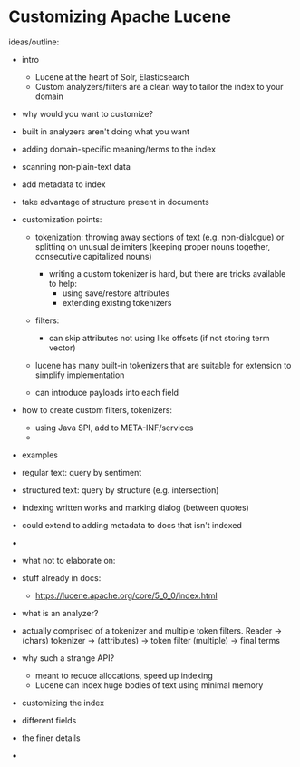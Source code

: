 # Customizing Apache Lucene #

ideas/outline:

* intro
	* Lucene at the heart of Solr, Elasticsearch
	* Custom analyzers/filters are a clean way to tailor the index to your domain

* why would you want to customize?
 * built in analyzers aren't doing what you want 
 * adding domain-specific meaning/terms to the index
 * scanning non-plain-text data
 * add metadata to index
 * take advantage of structure present in documents

* customization points:
	* tokenization: throwing away sections of text (e.g. non-dialogue) or splitting on unusual delimiters (keeping proper nouns together, consecutive capitalized nouns) 
		* writing a custom tokenizer is hard, but there are tricks available to help:
			* using save/restore attributes
			* extending existing tokenizers
			
	* filters:
		* can skip attributes not using like offsets (if not storing term vector)
	* lucene has many built-in tokenizers that are suitable for extension to simplify implementation
	* can introduce payloads into each field

* how to create custom filters, tokenizers:
	* using Java SPI, add to META-INF/services
	* 

* examples
 * regular text: query by sentiment
 * structured text: query by structure (e.g. intersection)
 * indexing written works and marking dialog (between quotes)
  * could extend to adding metadata to docs that isn't indexed
  *  

* what not to elaborate on:
 * stuff already in docs:
	 * https://lucene.apache.org/core/5_0_0/index.html

* what is an analyzer?
 * actually comprised of a tokenizer and multiple token filters. Reader -> (chars) tokenizer -> (attributes) -> token filter (multiple) -> final terms 

* why such a strange API?
	* meant to reduce allocations, speed up indexing
	* Lucene can index huge bodies of text using minimal memory

* customizing the index
 * different fields

* the finer details
 * 
  